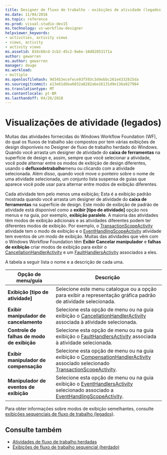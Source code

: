 ```yaml
---
title: Designer de fluxo de trabalho - exibições de atividade (legados)
ms.date: 11/04/2016
ms.topic: reference
ms.prod: visual-studio-dev15
ms.technology: vs-workflow-designer
helpviewer_keywords:
- activities, activity views
- views, activity
- activity views
ms.assetid: 83dc68cd-2cb2-45c2-9a6e-10d82053171a
author: gewarren
ms.author: gewarren
manager: douge
ms.workload:
- multiple
ms.openlocfilehash: 9d3453ecefece93f593c3d4ebbc261e4332815da
ms.sourcegitcommit: e13e61ddea6032a8282abe16131d9e136a927984
ms.translationtype: MT
ms.contentlocale: pt-BR
ms.lasthandoff: 04/26/2018
---
```

# <a name="activity-views-legacy"></a>Visualizações de atividade (legados)

Muitas das atividades fornecidas do Windows Workflow Foundation (WF), do qual os fluxos de trabalho são compostos por tem várias exibições de design disponíveis no Designer de fluxo de trabalho herdado do Windows. Quando você arrasta um designer de atividade do **caixa de ferramentas** na superfície de design e, assim, sempre que você selecionar a atividade, você pode alternar entre os modos de exibição de design diferentes, usando o **defluxodetrabalho**menu ou clicando com a atividade selecionada. Além disso, quando você move o ponteiro sobre o nome de uma atividade selecionada, um conjunto lista suspensa de guias que aparece você pode usar para alternar entre modos de exibição diferentes.

Cada atividade tem pelo menos uma exibição; Esta é a exibição padrão mostrada quando você arrasta um designer de atividade do **caixa de ferramentas** na superfície de design. Este modo de exibição de padrão de atividade está disponível como a **exibir [tipo de atividade]** opção nos menus e na guia, por exemplo, **exibição paralelo**. A maioria das atividades têm modos de exibição adicionais e as atividades diferentes podem ter diferentes modos de exibição. Por exemplo, o [TransactionScopeActivity](http://go.microsoft.com/fwlink?LinkID=65093) atividade tem o modo de exibição e o [EventHandlingScopeActivity](http://go.microsoft.com/fwlink?LinkID=65030) atividade tem eventos de um modo de exibição. Muitas das atividades que vêm com o Windows Workflow Foundation têm **Exibir Cancelar manipulador** e **falhas de exibição** criar modos de exibição para exibir o [CancellationHandlerActivity](http://go.microsoft.com/fwlink?LinkID=65050) e um [FaultHandlersActivity](http://go.microsoft.com/fwlink?LinkID=65055) associados a eles.

A tabela a seguir lista o nome e a descrição de cada uma.

|Opção de menu/guia|Descrição|
|----------------------|-----------------|
|**Exibição [tipo de atividade]**|Selecione este menu catalogue ou a opção para exibir a representação gráfica padrão de atividade selecionada.|
|**Exibir manipulador de cancelamento**|Selecione esta opção de menu ou na guia exibição o [CancellationHandlerActivity](http://go.microsoft.com/fwlink?LinkID=65050) associada à atividade selecionada.|
|**Controle de falhas de modo de exibição**|Selecione esta opção de menu ou na guia exibição o [FaultHandlersActivity](http://go.microsoft.com/fwlink?LinkID=65055) associada à atividade selecionada.|
|**Exibir manipulador de compensação**|Selecione esta opção de menu ou na guia exibição o [CompensationHandlerActivity](http://go.microsoft.com/fwlink?LinkID=65053) associado selecionado [TransactionScopeActivity](http://go.microsoft.com/fwlink?LinkID=65093).|
|**Manipulador de eventos de exibição**|Selecione esta opção de menu ou na guia exibição o [EventHandlersActivity](http://go.microsoft.com/fwlink?LinkID=65018) selecionado associado a [EventHandlingScopeActivity](http://go.microsoft.com/fwlink?LinkID=65030).|

Para obter informações sobre modos de exibição semelhantes, consulte [exibições sequenciais de fluxo de trabalho (legados)](../workflow-designer/sequential-workflow-views-legacy.md).

## <a name="see-also"></a>Consulte também

- [Atividades de fluxo de trabalho herdadas](../workflow-designer/legacy-workflow-activities.md)
- [Exibições de fluxo de trabalho sequencial (herdado)](../workflow-designer/sequential-workflow-views-legacy.md)